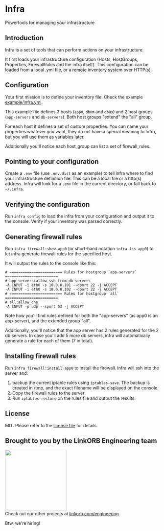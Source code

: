 Infra
=====

Powertools for managing your infrastructure

## Introduction

Infra is a set of tools that can perform actions on your infrastructure.

It first loads your infrastructure configuration (Hosts, HostGroups, Properties, FirewallRules and the infra itself).
This configuration can be loaded from a local .yml file, or a remote inventory system over HTTP(s).

## Configuration

Your first mission is to define your inventory file. Check the example [example/infra.yml](example/infra.yml).

This example file defines 3 hosts (`app0`, `db0m` and `db0s`) and 2 host groups (`app-servers` and `db-servers`). Both host groups "extend" the "all" group.

For each host it defines a set of custom properties. You can name your properties whatever you want, they do not have a special meaning to Infra, but you will use them as variables later.

Additionally you'll notice each host_group can list a set of firewall_rules.

## Pointing to your configuration

Create a `.env` file (use `.env.dist` as an example) to tell infra where to find your infrastructure definition file.
This can be a local file or a http(s) address. Infra will look for a `.env` file in the current directory, or fall back to `~/.infra`.

## Verifying the configuration

Run `infra config` to load the infra from your configuration and output it to the console. Verify if your inventory was parsed correctly.

## Generating firewall rules

Run `infra firewall:show app0` (or short-hand notation `infra f:s app0`) to let infra generate firewall rules for the specified host.

It will output the rules to the console like this:

```
# ======================== Rules for hostgroup `app-servers` ========================
# app-servers:allow_ssh_from_db-servers
-A INPUT -i eth0 -s 10.0.0.101 --dport 22 -j ACCEPT
-A INPUT -i eth0 -s 10.0.0.102 --dport 22 -j ACCEPT
# ======================== Rules for hostgroup `all` ========================
# all:allow_dns
-A INPUT -p udp --sport 53 -j ACCEPT
```

Note how you'll find rules defined for both the "app-servers" (as app0 is an app-server), and the extended group "all".

Additionally, you'll notice that the app server has 2 rules generated for the 2 db servers. In case you'll add 5 more db servers, infra will
automatically generate a rule for each of them (7 in total).

## Installing firewall rules

Run `infra firewall:install app0` to install the firewall. Infra will ssh into the server and:

1. backup the current iptable rules using `iptables-save`. The backup is created in /tmp, and the exact filename will be displayed on the console.
2. Copy the firewall rules to the server
3. Run `iptables-restore` on the rules file and output the results.

## License

MIT. Please refer to the [license file](LICENSE) for details.

## Brought to you by the LinkORB Engineering team

<img src="http://www.linkorb.com/d/meta/tier1/images/linkorbengineering-logo.png" width="200px" /><br />
Check out our other projects at [linkorb.com/engineering](http://www.linkorb.com/engineering).

Btw, we're hiring!
